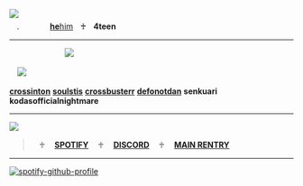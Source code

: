 ![](https://file.garden/ZmtEuA_82UkbgtiL/github/names.png) 　　　 　　　 　　　 　　　 　　　 　　　 　　　 　　　 　　　 　　　 　　　 　　　 　　　 　　　 　　　 
   　ㅤ.ㅤ　　　[**he**him](https://pronouns.cc/_sp1ritual)ㅤ♰ㅤ**4teen**
   
   ---
                 
  　　　　　　　![](https://komarev.com/ghpvc/?username=SURV1VALH0RROR&label=PROFILE+VIEWS&color=ff0000)

　![](https://file.garden/ZmtEuA_82UkbgtiL/my%20friends%20png.png)
      
**[crossinton](https://github.com/crossinton)**      **[soulstis](https://soilstis.carrd.co)**       **[crossbusterr](https://github.com/crossbusterr)**      **[defonotdan](https://github.com/defonotdan)**  **senkuari** **kodasofficialnightmare**   
 

 
--- 
 


![](https://file.garden/ZmtEuA_82UkbgtiL/github/Illustration10.png)
>ㅤ♰ㅤ [**SPOTIFY**](https://open.spotify.com/user/6p7bx8ga4z373f7yayxogqxss?si=4212e081468c4570)
>ㅤ♰ㅤ [**DISCORD**](https://discord.com/users/1075478540801294456)
>ㅤ♰ㅤ [**MAIN RENTRY**](https://rentry.co/codem1stake)


---

[![spotify-github-profile](https://spotify-github-profile.kittinanx.com/api/view?uid=6p7bx8ga4z373f7yayxogqxss&cover_image=true&theme=default&show_offline=false&background_color=121212&interchange=true&bar_color=e35478&bar_color_cover=false)](https://spotify-github-profile.kittinanx.com/api/view?uid=6p7bx8ga4z373f7yayxogqxss&redirect=true)
